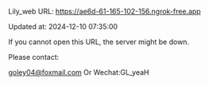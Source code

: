 Lily_web URL: https://ae6d-61-165-102-156.ngrok-free.app

Updated at: 2024-12-10 07:35:00

If you cannot open this URL, the server might be down.

Please contact: 

goley04@foxmail.com Or Wechat:GL_yeaH